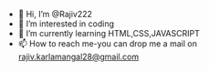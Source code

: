 - 👋 Hi, I’m @Rajiv222
- 👀 I’m interested in coding
- 🌱 I’m currently learning HTML,CSS,JAVASCRIPT
- 📫 How to reach me-you can drop me a mail on rajiv.karlamangal28@gmail.com

